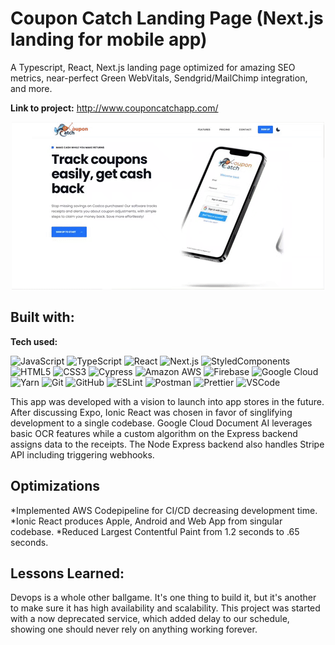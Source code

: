 # Coupon Catch Landing Page (Next.js landing for mobile app)
A Typescript, React, Next.js landing page optimized for amazing SEO metrics, near-perfect Green WebVitals, Sendgrid/MailChimp integration, and more.

**Link to project:** http://www.couponcatchapp.com/

<div align="center">
  <a href="https://github.com/othneildrew/Best-README-Template">
    <img src="https://github.com/kdten/kdten/blob/main/cclandingpreview.gif?raw=true" alt="Logo">
  </a>
</div>

## Built with:

**Tech used:**

![JavaScript](https://img.shields.io/badge/-JavaScript-black?style=for-the-badge&logo=javascript)
![TypeScript](https://img.shields.io/badge/-TypeScript-007ACC?style=for-the-badge&logo=typescript&logoColor=white)
![React](https://img.shields.io/badge/-React-black?style=for-the-badge&logo=react)
![Next.js](https://img.shields.io/badge/-Next.js-000000?style=for-the-badge&logo=nextdotjs)
![StyledComponents](https://img.shields.io/badge/Styled--Components-DB7093?style=for-the-badge&logo=styled-components&logoColor=white)
![HTML5](https://img.shields.io/badge/-HTML5-E34F26?style=for-the-badge&logo=html5&logoColor=white)
![CSS3](https://img.shields.io/badge/-CSS3-1572B6?style=for-the-badge&logo=css3)
![Cypress](https://img.shields.io/badge/Cypress-17202C?style=for-the-badge&logo=cypress&logoColor=white)
![Amazon AWS](https://img.shields.io/badge/Amazon%20AWS-232F3E?style=for-the-badge&logo=amazon-aws)
![Firebase](https://img.shields.io/badge/Firebase-232F7E?style=for-the-badge&logo=firebase)
![Google Cloud](https://img.shields.io/badge/Google%20Cloud-black?style=for-the-badge&logo=google-cloud)
![Yarn](https://img.shields.io/badge/Yarn-2C8EBB?style=flat-square&logo=yarn&logoColor=white)
![Git](https://img.shields.io/badge/-Git-black?style=for-the-badge&logo=git)
![GitHub](https://img.shields.io/badge/-GitHub-181717?style=for-the-badge&logo=github)
![ESLint](https://img.shields.io/badge/ESLint-3A33D1?style=for-the-badge&logo=eslint&logoColor=white)
![Postman](https://img.shields.io/badge/Postman-FF6C37?style=flatsquare&logo=Postman&logoColor=white)
![Prettier](https://img.shields.io/badge/Prettier-1A2C34?style=for-the-badge&logo=prettier&logoColor=F7BA3E)
![VSCode](https://img.shields.io/badge/VSCode-0078D4?style=for-the-badge&logo=visual%20studio%20code&logoColor=white)

This app was developed with a vision to launch into app stores in the future. After discussing Expo, Ionic React was chosen in favor of singlifying development to a single codebase. Google Cloud Document AI leverages basic OCR features while a custom algorithm on the Express backend assigns data to the receipts. The Node Express backend also handles Stripe API including triggering webhooks.

## Optimizations

*Implemented AWS Codepipeline for CI/CD decreasing development time.
*Ionic React produces Apple, Android and Web App from singular codebase.
*Reduced Largest Contentful Paint from 1.2 seconds to .65 seconds.

## Lessons Learned:

Devops is a whole other ballgame. It's one thing to build it, but it's another to make sure it has high availability and scalability. This project was started with a now deprecated service, which added delay to our schedule, showing one should never rely on anything working forever.
